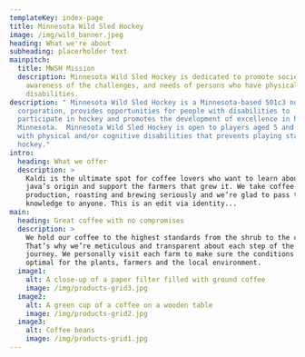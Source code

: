 ```yaml
---
templateKey: index-page
title: Minnesota Wild Sled Hockey
image: /img/wild_banner.jpeg
heading: What we're about
subheading: placerholder text
mainpitch:
  title: MWSH Mission
  description: Minnesota Wild Sled Hockey is dedicated to promote societal
    awareness of the challenges, and needs of persons who have physical
    disabilities.
description: " Minnesota Wild Sled Hockey is a Minnesota-based 501c3 non-profit
  corporation, provides opportunities for people with disabilities to
  participate in hockey and promotes the development of excellence in hockey in
  Minnesota.  Minnesota Wild Sled Hockey is open to players aged 5 and above
  with physical and/or cognitive disabilities that prevents playing stand-up
  hockey."
intro:
  heading: What we offer
  description: >
    Kaldi is the ultimate spot for coffee lovers who want to learn about their
    java’s origin and support the farmers that grew it. We take coffee
    production, roasting and brewing seriously and we’re glad to pass that
    knowledge to anyone. This is an edit via identity...
main:
  heading: Great coffee with no compromises
  description: >
    We hold our coffee to the highest standards from the shrub to the cup.
    That’s why we’re meticulous and transparent about each step of the coffee’s
    journey. We personally visit each farm to make sure the conditions are
    optimal for the plants, farmers and the local environment.
  image1:
    alt: A close-up of a paper filter filled with ground coffee
    image: /img/products-grid3.jpg
  image2:
    alt: A green cup of a coffee on a wooden table
    image: /img/products-grid2.jpg
  image3:
    alt: Coffee beans
    image: /img/products-grid1.jpg
---
```

